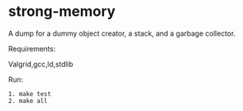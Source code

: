 # strong-memory
A dump for a dummy object creator, a stack, and a garbage collector.


Requirements: 

Valgrid,gcc,ld,stdlib


Run:

    1. make test
    2. make all